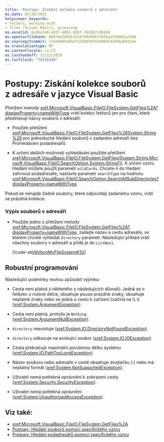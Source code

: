 ```yaml
---
title: 'Postupy: Získání kolekce souborů z adresáře'
ms.date: 07/20/2015
helpviewer_keywords:
- folders, working with
- files [Visual Basic], accessing
ms.assetid: 6c8ba7e8-dd37-4853-92bf-762b67c98160
ms.openlocfilehash: bb07ae25b413334f94456b378f0a2339402ac668
ms.sourcegitcommit: 17ee6605e01ef32506f8fdc686954244ba6911de
ms.translationtype: MT
ms.contentlocale: cs-CZ
ms.lasthandoff: 11/22/2019
ms.locfileid: "74335340"
---
```

# <a name="how-to-get-the-collection-of-files-in-a-directory-in-visual-basic"></a>Postupy: Získání kolekce souborů z adresáře v jazyce Visual Basic

Přetížení metody <xref:Microsoft.VisualBasic.FileIO.FileSystem.GetFiles%2A?displayProperty=nameWithType> vrátí kolekci řetězců jen pro čtení, které představují názvy souborů v adresáři:  
  
- Použijte přetížení <xref:Microsoft.VisualBasic.FileIO.FileSystem.GetFiles%28System.String%29> pro jednoduché hledání souborů v zadaném adresáři bez Prohledávání podadresářů.  
  
- K určení dalších možností vyhledávání použijte přetížení <xref:Microsoft.VisualBasic.FileIO.FileSystem.GetFiles(System.String,Microsoft.VisualBasic.FileIO.SearchOption,System.String[])>. K určení vzoru hledání můžete použít parametr `wildCards`. Chcete-li do hledání zahrnout podadresáře, nastavte parametr `searchType` na hodnotu <xref:Microsoft.VisualBasic.FileIO.SearchOption.SearchAllSubDirectories?displayProperty=nameWithType>.  
  
 Pokud se nenajde žádné soubory, které odpovídají zadanému vzoru, vrátí se prázdná kolekce.  
  
### <a name="to-list-files-in-a-directory"></a>Výpis souborů v adresáři  
  
- Použijte jedno z přetížení metody <xref:Microsoft.VisualBasic.FileIO.FileSystem.GetFiles%2A?displayProperty=nameWithType>, zadejte název a cestu adresáře, ve kterém chcete vyhledat `directory` parametr. Následující příklad vrátí všechny soubory v adresáři a přidá je do `ListBox1`.  
  
     [!code-vb[VbVbcnMyFileSystem#32](~/samples/snippets/visualbasic/VS_Snippets_VBCSharp/VbVbcnMyFileSystem/VB/Class1.vb#32)]  
  
## <a name="robust-programming"></a>Robustní programování  

 Následující podmínky mohou způsobit výjimku:  
  
- Cesta není platná z některého z následujících důvodů: Jedná se o řetězec o nulové délce, obsahuje pouze prázdné znaky, obsahuje neplatné znaky nebo se jedná o cestu k zařízení (začíná na \\\\.\\) (<xref:System.ArgumentException>).  
  
- Cesta není platná, protože je `Nothing` (<xref:System.ArgumentNullException>).  
  
- `directory` neexistuje (<xref:System.IO.DirectoryNotFoundException>).  
  
- `directory` odkazuje na existující soubor (<xref:System.IO.IOException>).  
  
- Cesta překračuje maximální povolenou délku systému (<xref:System.IO.PathTooLongException>).  
  
- Název souboru nebo adresáře v cestě obsahuje dvojtečku (:) nebo má neplatný formát (<xref:System.NotSupportedException>).  
  
- Uživatel nemá potřebná oprávnění k zobrazení cesty (<xref:System.Security.SecurityException>).  
  
- Uživatel nemá potřebná oprávnění (<xref:System.UnauthorizedAccessException>).  
  
## <a name="see-also"></a>Viz také:

- <xref:Microsoft.VisualBasic.FileIO.FileSystem.GetFiles%2A>
- [Postupy: Hledání souborů pomocí specifického vzoru](../../../../visual-basic/developing-apps/programming/drives-directories-files/how-to-find-files-with-a-specific-pattern.md)
- [Postupy: Hledání podadresářů pomocí specifického vzoru](../../../../visual-basic/developing-apps/programming/drives-directories-files/how-to-find-subdirectories-with-a-specific-pattern.md)
